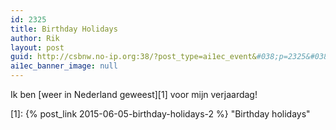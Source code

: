 ```yaml
---
id: 2325
title: Birthday Holidays
author: Rik
layout: post
guid: http://csbnw.no-ip.org:38/?post_type=ai1ec_event&#038;p=2325&#038;instance_id=
ai1ec_banner_image: null
---
```

Ik ben [weer in Nederland geweest][1] voor mijn verjaardag!

 [1]: {% post_link 2015-06-05-birthday-holidays-2 %} "Birthday holidays"